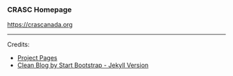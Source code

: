 ### CRASC Homepage

https://crascanada.org

---

Credits:

* [Project Pages](https://github.com/projectpages/project-pages)
* [Clean Blog by Start Bootstrap - Jekyll Version](https://github.com/BlackrockDigital/startbootstrap-clean-blog-jekyll)
